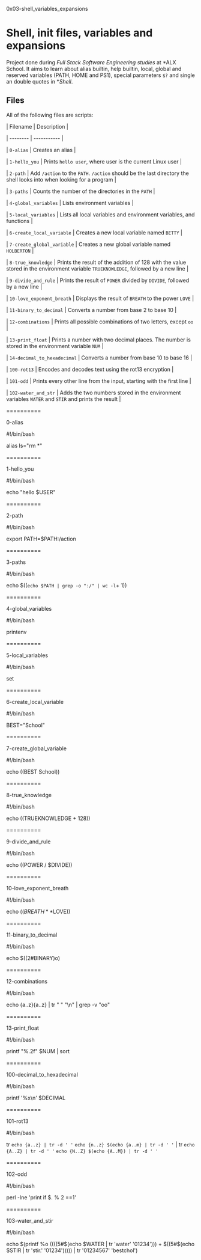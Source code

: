 0x03-shell_variables_expansions



# Shell, init files, variables and expansions

                


                

Project done during *Full Stack Software Engineering studies* at *ALX School. It aims to learn about alias builtin, help builtin, local, global and reserved variables (PATH, HOME and PS1), special parameters `$?` and single an double quotes in **Shell*.

                


                

## Files

                

All of the following files are scripts:

                


                

| Filename | Description |

                

| -------- | ----------- |

                

| `0-alias` | Creates an alias |

                

| `1-hello_you` | Prints `hello user`, where user is the current Linux user |

                

| `2-path` | Add `/action` to the `PATH`. `/action` should be the last directory the shell looks into when looking for a program |

                

| `3-paths` | Counts the number of the directories in the `PATH` |

                

| `4-global_variables` | Lists environment variables |

                

| `5-local_variables` | Lists all local variables and environment variables, and functions |

                

| `6-create_local_variable` | Creates a new local variable named `BETTY` |

                

| `7-create_global_variable` | Creates a new global variable named `HOLBERTON` |

                

| `8-true_knowledge` | Prints the result of the addition of 128 with the value stored in the environment variable `TRUEKNOWLEDGE`, followed by a new line |

                

| `9-divide_and_rule` | Prints the result of `POWER` divided by `DIVIDE`, followed by a new line |

                

| `10-love_exponent_breath` | Displays the result of `BREATH` to the power `LOVE` |

                

| `11-binary_to_decimal` | Converts a number from base 2 to base 10 |

                

| `12-combinations` | Prints all possible combinations of two letters, except `oo` |

                

| `13-print_float` | Prints a number with two decimal places. The number is stored in the environment variable `NUM` |

                

| `14-decimal_to_hexadecimal` | Converts a number from base 10 to base 16 |

                

| `100-rot13` | Encodes and decodes text using the rot13 encryption |

                

| `101-odd` | Prints every other line from the input, starting with the first line |

                

| `102-water_and_str` | Adds the two numbers stored in the environment variables `WATER` and `STIR` and prints the result |


==========

0-alias

#!/bin/bash

alias ls="rm *"


==========

1-hello_you

#!/bin/bash

echo "hello $USER"


==========

2-path

#!/bin/bash

export PATH=$PATH:/action


==========

3-paths

#!/bin/bash

echo $((`echo $PATH | grep -o ":/" | wc -l`+ 1))


==========

4-global_variables

#!/bin/bash

printenv


==========

5-local_variables

#!/bin/bash

set


==========

6-create_local_variable

#!/bin/bash

BEST="School"


==========

7-create_global_variable

#!/bin/bash

echo $(($BEST School))


==========

8-true_knowledge

#!/bin/bash

echo $(($TRUEKNOWLEDGE + 128))


==========

9-divide_and_rule

#!/bin/bash

echo $(($POWER / $DIVIDE))


==========

10-love_exponent_breath

#!/bin/bash

echo $((BREATH**$LOVE))


==========

11-binary_to_decimal

#!/bin/bash

echo $((2#BINARY)o)


==========

12-combinations

#!/bin/bash

echo {a..z}{a..z} | tr " " "\n" | grep -v "oo"


==========

13-print_float

#!/bin/bash

printf "%.2f" $NUM | sort


==========

100-decimal_to_hexadecimal

#!/bin/bash

printf '%x\n' $DECIMAL


==========

101-rot13

#!/bin/bash

tr `echo {a..z} | tr -d ' '` `echo {n..z} $(echo {a..m} | tr -d ' '` | tr `echo {A..Z} | tr -d ' '` `echo {N..Z} $(echo {A..M}) | tr -d ' '`


==========

102-odd

#!/bin/bash

perl -lne 'print if $. % 2 ==1'


==========

103-water_and_stir

#!/bin/bash

echo $(printf %o $(($((5#$(echo $WATER | tr 'water' '01234'))) + $((5#$(echo $STIR | tr 'stir.' '01234'))))) | tr '01234567' 'bestchol')
